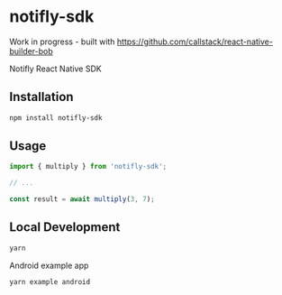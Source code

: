# notifly-sdk

Work in progress - built with https://github.com/callstack/react-native-builder-bob

Notifly React Native SDK 

## Installation

```sh
npm install notifly-sdk
```

## Usage

```js
import { multiply } from 'notifly-sdk';

// ...

const result = await multiply(3, 7);
```


## Local Development

```sh
yarn
```

Android example app

```sh
yarn example android
```
